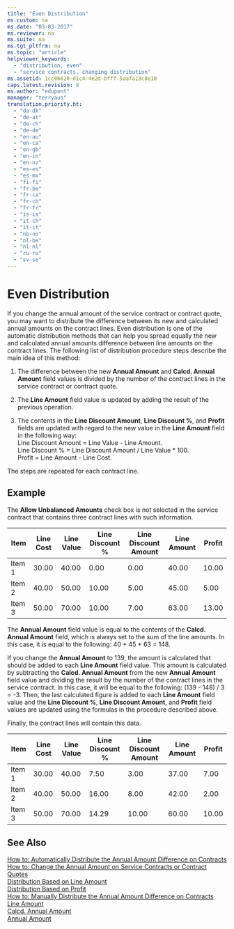 ```yaml
---
title: "Even Distribution"
ms.custom: na
ms.date: "03-03-2017"
ms.reviewer: na
ms.suite: na
ms.tgt_pltfrm: na
ms.topic: "article"
helpviewer_keywords: 
  - "distribution, even"
  - "service contracts, changing distribution"
ms.assetid: 1cc06620-d1c4-4e2d-bfff-5aafa18c8e10
caps.latest.revision: 8
ms.author: "edupont"
manager: "terryaus"
translation.priority.ht: 
  - "da-dk"
  - "de-at"
  - "de-ch"
  - "de-de"
  - "en-au"
  - "en-ca"
  - "en-gb"
  - "en-in"
  - "en-nz"
  - "es-es"
  - "es-mx"
  - "fi-fi"
  - "fr-be"
  - "fr-ca"
  - "fr-ch"
  - "fr-fr"
  - "is-is"
  - "it-ch"
  - "it-it"
  - "nb-no"
  - "nl-be"
  - "nl-nl"
  - "ru-ru"
  - "sv-se"
---
```

# Even Distribution
If you change the annual amount of the service contract or contract quote, you may want to distribute the difference between its new and calculated annual amounts on the contract lines. Even distribution is one of the automatic distribution methods that can help you spread equally the new and calculated annual amounts difference between line amounts on the contract lines. The following list of distribution procedure steps describe the main idea of this method:  
  
1.  The difference between the new **Annual Amount** and **Calcd. Annual Amount** field values is divided by the number of the contract lines in the service contract or contract quote.  
  
2.  The **Line Amount** field value is updated by adding the result of the previous operation.  
  
3.  The contents in the **Line Discount Amount**, **Line Discount %**, and **Profit** fields are updated with regard to the new value in the **Line Amount** field in the following way:   
    Line Discount Amount \= Line Value \- Line Amount.  
    Line Discount % \= Line Discount Amount \/ Line Value \* 100.  
    Profit \= Line Amount \- Line Cost.  
  
 The steps are repeated for each contract line.  
  
## Example  
 The **Allow Unbalanced Amounts** check box is not selected in the service contract that contains three contract lines with such information.  
  
|Item|Line Cost|Line Value|Line Discount %|Line Discount Amount|Line Amount|Profit|  
|----------|---------------|----------------|---------------------|--------------------------|-----------------|------------|  
|Item 1|30.00|40.00|0.00|0.00|40.00|10.00|  
|Item 2|40.00|50.00|10.00|5.00|45.00|5.00|  
|Item 3|50.00|70.00|10.00|7.00|63.00|13.00|  
  
 The **Annual Amount** field value is equal to the contents of the **Calcd. Annual Amount** field, which is always set to the sum of the line amounts. In this case, it is equal to the following:  40 \+ 45 \+ 63 \= 148.  
  
 If you change the **Annual Amount** to 139, the amount is calculated that should be added to each **Line Amount** field value. This amount is calculated by subtracting the **Calcd. Annual Amount** from the new **Annual Amount** field value and dividing the result by the number of the contract lines in the service contract. In this case, it will be equal to the following: \(139 \- 148\) \/ 3 \= \-3. Then, the last calculated figure is added to each **Line Amount** field value and the **Line Discount %**, **Line Discount Amount**, and **Profit** field values are updated using the formulas in the procedure described above.  
  
 Finally, the contract lines will contain this data.  
  
|Item|Line Cost|Line Value|Line Discount %|Line Discount Amount|Line Amount|Profit|  
|----------|---------------|----------------|---------------------|--------------------------|-----------------|------------|  
|Item 1|30.00|40.00|7.50|3.00|37.00|7.00|  
|Item 2|40.00|50.00|16.00|8.00|42.00|2.00|  
|Item 3|50.00|70.00|14.29|10.00|60.00|10.00|  
  
## See Also  
 [How to: Automatically Distribute the Annual Amount Difference on Contracts](../Service/how-to-automatically-distribute-the-annual-amount-difference-on-contracts.md)   
 [How to: Change the Annual Amount on Service Contracts or Contract Quotes](../Service/how-to-change-the-annual-amount-on-service-contracts-or-contract-quotes.md)   
 [Distribution Based on Line Amount](../Service/distribution-based-on-line-amount.md)   
 [Distribution Based on Profit](../Service/distribution-based-on-profit.md)   
 [How to: Manually Distribute the Annual Amount Difference on Contracts](../Service/how-to-manually-distribute-the-annual-amount-difference-on-contracts.md)   
 [Line Amount](../Topic/\($%20T_5964_24%20Line%20Amount%20$\).md)   
 [Calcd. Annual Amount](../Topic/\($%20T_5970_40%20Calcd.%20Annual%20Amount%20$\).md)   
 [Annual Amount](../Topic/\($%20T_5965_42%20Annual%20Amount%20$\).md)